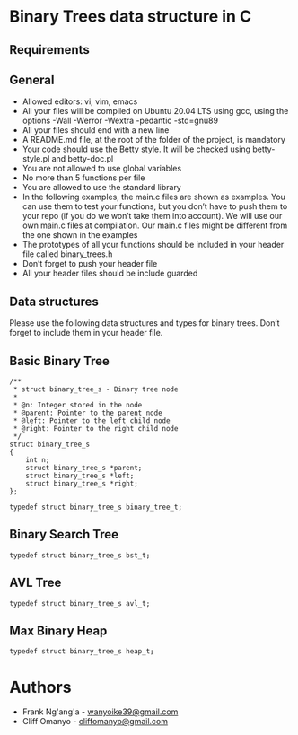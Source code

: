 Binary Trees data structure in C
================================
Requirements
------------
General
-------
+ Allowed editors: vi, vim, emacs
+ All your files will be compiled on Ubuntu 20.04 LTS using gcc, using the options -Wall -Werror -Wextra -pedantic -std=gnu89
+ All your files should end with a new line
+ A README.md file, at the root of the folder of the project, is mandatory
+ Your code should use the Betty style. It will be checked using betty-style.pl and betty-doc.pl
+ You are not allowed to use global variables
+ No more than 5 functions per file
+ You are allowed to use the standard library
+ In the following examples, the main.c files are shown as examples. You can use them to test your functions, but you don’t have to push them to your repo (if you do we won’t take them into account). We will use our own main.c files at compilation. Our main.c files might be different from the one shown in the examples
+ The prototypes of all your functions should be included in your header file called binary_trees.h
+ Don’t forget to push your header file
+ All your header files should be include guarded

Data structures
---------------
Please use the following data structures and types for binary trees. Don’t forget to include them in your header file.

Basic Binary Tree
-----------------
```
/**
 * struct binary_tree_s - Binary tree node
 *
 * @n: Integer stored in the node
 * @parent: Pointer to the parent node
 * @left: Pointer to the left child node
 * @right: Pointer to the right child node
 */
struct binary_tree_s
{
    int n;
    struct binary_tree_s *parent;
    struct binary_tree_s *left;
    struct binary_tree_s *right;
};

typedef struct binary_tree_s binary_tree_t;
```
Binary Search Tree
------------------
```
typedef struct binary_tree_s bst_t;
```
AVL Tree
--------
```
typedef struct binary_tree_s avl_t;
```
Max Binary Heap
---------------
```
typedef struct binary_tree_s heap_t;
```

Authors
=======
+ Frank Ng'ang'a - wanyoike39@gmail.com
+ Cliff Omanyo - cliffomanyo@gmail.com

